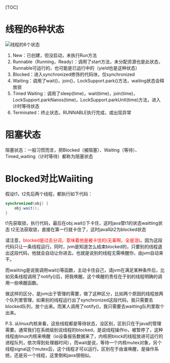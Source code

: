 [TOC]

# 线程的6种状态
![线程的6个状态](https://gitee.com/caijingquan/imagebed/raw/master/1602317475_20191125135006853_659645966.png)

1. New：已创建，但没启动，未执行Run方法
2. Runnable（Running，Ready）：调用了start方法，未分配资源也是此状态，Runnable可运行的，也可能是已运行中的（yield也是这种状态）
3. Blocked：进入synchronized修饰的代码块，仅synchronized
4. Waiting：调用了wait()，join()，LockSupport.park()方法，waiting状态会释放锁
5. Timed Waiting：调用了sleep(time)，wait(time)，join(time)，LockSupport.parkNanos(time)，LockSupport.parkUntl(time)方法，进入计时等待状态
6. Terminated：终止状态，RUNNABLE执行完成，或出现异常
# 阻塞状态
阻塞状态：一般习惯而言，把Blocked（被阻塞）、Waiting（等待）、Timed_waiting（计时等待）都称为阻塞状态
# Blocked对比Waiiting
假设t1，t2先后两个线程，都执行如下代码：
```java
synchronized(obj) {
    obj.wait();
}
```
t1先获取锁，执行代码，最后在obj.wait()下卡住，这时java管t1的状态waitting状态
t2无法获取锁，直接在第一行就卡住了，这时java叫t2为blocked状态

请注意，<font color="red">blocked是过去分词，意味着他是被卡住的(无辜啊，全是泪)</font>。因为这段代码只让一条线程运行。同时，jvm是知道怎么结束blocked的，只要别的线程退出这段代码，他就会自动让你进去。也就是说别的线程无需唤醒你，由jvm自动来干。

而waiiting是说我调用wait()等函数，主动卡住自己，请jvm在满足某种条件后，比如另条线程调用了notify()后，把我唤醒。这个唤醒的责任在于别的线程明确的调用一些唤醒函数。

做这样的区分，是jvm出于管理的需要，做了这种区分，比如两个原因的线程放两个队列里管理，如果别的线程运行出了synchronized这段代码，我只需要去blocked队列，放个出来。而某人调用了notify()，我只需要去waitting队列里取个出来。

P.S. 从linux内核来看，这些线程都是等待状态，没区别，区别只在于java的管理需要。通常我们在系统级别说线程的blocked，是说线程操作io，被暂停了，这种线程由linux内核来唤醒（io设备报告数据来了，内核把block的线程放进可运行的进程队列，依次得到处理器时间），而wait是说，等待一个内核mutex对象，另个线程signal这个mutex后，这个线程才可以运行。区别在于由谁唤醒，是操作系统，还是另一个线程，这里倒和java很相似。
